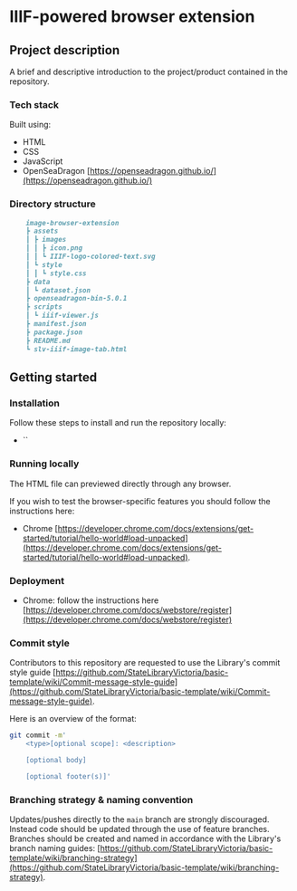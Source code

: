 # IIIF-powered browser extension

## Project description

A brief and descriptive introduction to the project/product contained in the repository.

### Tech stack

Built using:

- HTML
- CSS
- JavaScript
- OpenSeaDragon [https://openseadragon.github.io/](https://openseadragon.github.io/)

### Directory structure

```md
    image-browser-extension
    ┣ assets
    ┃ ┣ images
    ┃ ┃ ┣ icon.png
    ┃ ┃ ┗ IIIF-logo-colored-text.svg
    ┃ ┗ style
    ┃ ┃ ┗ style.css
    ┣ data
    ┃ ┗ dataset.json
    ┣ openseadragon-bin-5.0.1
    ┣ scripts
    ┃ ┗ iiif-viewer.js
    ┣ manifest.json
    ┣ package.json
    ┣ README.md
    ┗ slv-iiif-image-tab.html
```

## Getting started

### Installation

Follow these steps to install and run the repository locally:

- ``

### Running locally

The HTML file can previewed directly through any browser.

If you wish to test the browser-specific features you should follow the instructions here:

- Chrome [https://developer.chrome.com/docs/extensions/get-started/tutorial/hello-world#load-unpacked](https://developer.chrome.com/docs/extensions/get-started/tutorial/hello-world#load-unpacked).

### Deployment

- Chrome: follow the instructions here [https://developer.chrome.com/docs/webstore/register](https://developer.chrome.com/docs/webstore/register)

### Commit style

Contributors to this repository are requested to use the Library's commit style guide [https://github.com/StateLibraryVictoria/basic-template/wiki/Commit-message-style-guide](https://github.com/StateLibraryVictoria/basic-template/wiki/Commit-message-style-guide).

Here is an overview of the format:

```bash
git commit -m'
    <type>[optional scope]: <description>

    [optional body]

    [optional footer(s)]'
```

### Branching strategy & naming convention

Updates/pushes directly to the `main` branch are strongly discouraged. Instead code should be updated through the use of feature branches. Branches should be created and named in accordance with the Library's branch naming guides: [https://github.com/StateLibraryVictoria/basic-template/wiki/branching-strategy](https://github.com/StateLibraryVictoria/basic-template/wiki/branching-strategy).
